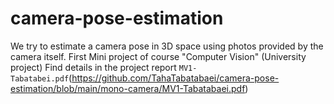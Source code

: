 # camera-pose-estimation
We try to estimate a camera pose in 3D space using photos provided by the camera 
itself. 
First Mini project of course "Computer Vision" (University project)
Find details in the project report ```MV1-Tabatabei.pdf```(https://github.com/TahaTabatabaei/camera-pose-estimation/blob/main/mono-camera/MV1-Tabatabaei.pdf)
